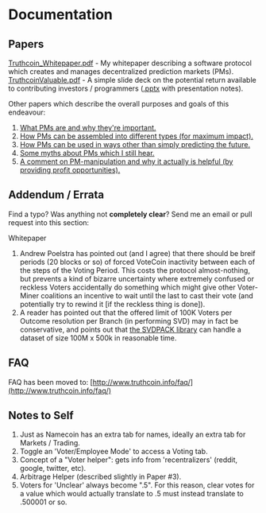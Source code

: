 
Documentation
======================================

Papers
-------------------------------

[Truthcoin_Whitepaper.pdf](https://github.com/psztorc/Truthcoin/raw/master/docs/Truthcoin_Whitepaper.pdf) - My whitepaper describing a software protocol which creates and manages decentralized prediction markets (PMs).  
[TruthcoinValuable.pdf](https://github.com/psztorc/Truthcoin/raw/master/docs/TruthcoinValuable.pdf) - A simple slide deck on the potential return available to contributing investors / programmers ([.pptx](https://github.com/psztorc/Truthcoin/raw/master/docs/TruthcoinValuable.pptx) with presentation notes).  

Other papers which describe the overall purposes and goals of this endeavour:  

1. [What PMs are and why they're important.](https://github.com/psztorc/Truthcoin/raw/master/docs/1_Purpose.pdf)  
2. [How PMs can be assembled into different types (for maximum impact).](https://github.com/psztorc/Truthcoin/raw/master/docs/2_PM_Types.pdf)  
3. [How PMs can be used in ways other than simply predicting the future.](https://github.com/psztorc/Truthcoin/raw/master/docs/3_PM_Applications.pdf)  
4. [Some myths about PMs which I still hear.](https://github.com/psztorc/Truthcoin/raw/master/docs/4_PM_Myths.pdf)  
5. [A comment on PM-manipulation and why it actually is helpful (by providing profit opportunities).](https://github.com/psztorc/Truthcoin/raw/master/docs/5_PM_Manipulation.pdf)



Addendum / Errata
------------------------------------------
Find a typo? Was anything not **completely clear**? Send me an email or pull request into this section:

Whitepaper  

1. Andrew Poelstra has pointed out (and I agree) that there should be breif periods (20 blocks or so) of forced VoteCoin inactivity between each of the steps of the Voting Period. This costs the protocol almost-nothing, but prevents a kind of bizarre uncertainty where extremely confused or reckless Voters accidentally do something which might give other Voter-Miner coalitions an incentive to wait until the last to cast their vote (and potentially try to rewind it [if the reckless thing is done]).
2. A reader has pointed out that the offered limit of 100K Voters per Outcome resolution per Branch (in performing SVD) may in fact be conservative, and points out that [the SVDPACK library](http://www.netlib.org/svdpack/) can handle a dataset of size 100M x 500k in reasonable time.





FAQ
------------------------------------------

FAQ has been moved to: [http://www.truthcoin.info/faq/](http://www.truthcoin.info/faq/)


Notes to Self
---------

1. Just as Namecoin has an extra tab for names, ideally an extra tab for Markets / Trading.
2. Toggle an 'Voter/Employee Mode' to access a Voting tab.
3. Concept of a "Voter helper": gets info from 'recentralizers' (reddit, google, twitter, etc).
4. Arbitrage Helper (described slightly in Paper #3).
5. Voters for 'Unclear' always become ".5". For this reason, clear votes for a value which would actually translate to .5 must instead translate to .500001 or so.